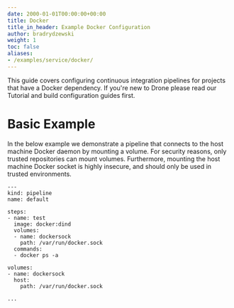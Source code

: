 ```yaml
---
date: 2000-01-01T00:00:00+00:00
title: Docker
title_in_header: Example Docker Configuration
author: bradrydzewski
weight: 1
toc: false
aliases:
- /examples/service/docker/
---
```


This guide covers configuring continuous integration pipelines for projects that have a Docker dependency. If you're new to Drone please read our Tutorial and build configuration guides first.

# Basic Example

In the below example we demonstrate a pipeline that connects to the host machine Docker daemon by mounting a volume. For security reasons, only trusted repositories can mount volumes. Furthermore, mounting the host machine Docker socket is highly insecure, and should only be used in trusted environments.

```
---
kind: pipeline
name: default

steps:
- name: test
  image: docker:dind
  volumes:
  - name: dockersock
    path: /var/run/docker.sock
  commands:
  - docker ps -a

volumes:
- name: dockersock
  host:
    path: /var/run/docker.sock

...
```